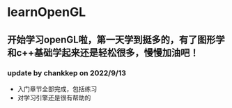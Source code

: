 # **learnOpenGL**
## 开始学习**openGL**啦，第一天学到挺多的，有了图形学和c++基础学起来还是轻松很多，慢慢加油吧！
### update by chankkep on 2022/9/13
- 入门章节全部完成，包括练习
- 对学习引擎还是很有帮助的